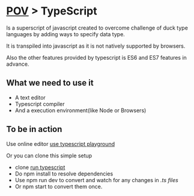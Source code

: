 # <a href='./../readme.md'>POV</a> > TypeScript

Is a superscript of javascript created to overcome challenge of duck type languages by adding ways to specify data type.

It is transpiled into javascript as it is not natively supported by browsers.

Also the other features provided by typescript is ES6 and ES7 features in advance.

## What we need to use it
- A text editor
- Typescript compiler
- And a execution environment(like Node or Browsers)

## To be in action
Use online editor
  <a href="https://www.typescriptlang.org/play/index.html">use typescript playground</a>

Or you can clone this simple setup
- clone <a href="https://github.com/vkum29/typescript.git">run typescript</a>
- Do npm install to resolve dependencies
- Use npm run dev to convert and watch for any changes in *.ts files*
- Or npm start to convert them once.
